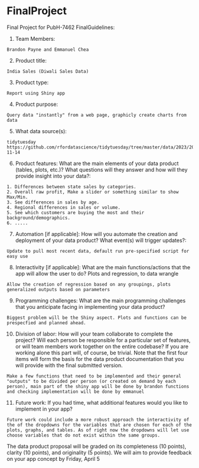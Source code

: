 # FinalProject
Final Project for PubH-7462
FinalGuidelines:

  1) Team Members:
  
    Brandon Payne and Emmanuel Chea

  2) Product title: 

    India Sales (Diwali Sales Data)
  
  3) Product type:
  
    Report using Shiny app
  
  4) Product purpose:
  
    Query data "instantly" from a web page, graphicly create charts from data
  
  5) What data source(s): 
  
    tidytuesday https://github.com/rfordatascience/tidytuesday/tree/master/data/2023/2023-11-14
  
  6) Product features: What are the main elements of your data product (tables, plots, etc.)?
  What questions will they answer and how will they provide insight into your data?:
  
    1. Differences between state sales by categories.
    2. Overall raw profit, Make a slider or something similar to show Max/Min.
    3. See differences in sales by age.
    4. Regional differences in sales or volume.
    5. See which customers are buying the most and their background/demographics.
    6. .....
  
  7) Automation [if applicable]: How will you automate the creation and deployment of your
  data product? What event(s) will trigger updates?:
  
    Update to pull most recent data, default run pre-specified script for easy use
  
  8) Interactivity [if applicable]: What are the main functions/actions that the app will allow
  the user to do? Plots and regression, to data wrangle
  
    Allow the creation of regression based on any groupings, plots generalized outputs based on parameters
  
  9) Programming challenges: What are the main programming challenges that you anticipate
  facing in implementing your data product? 
    
    Biggest problem will be the Shiny aspect. Plots and functions can be prespecfied and planned ahead.
  
  10) Division of labor: How will your team collaborate to complete the project? Will each
  person be responsible for a particular set of features, or will team members work together
  on the entire codebase? If you are working alone this part will, of course, be trivial.
  Note that the first four items will form the basis for the data product documentation that you will
  provide with the final submitted version.
  
    Make a few functions that need to be implemented and their general "outputs" to be divided per person (or created on demand by each person), main part of the shiny app will be done by brandon functions and checking implementation will be done by emmanuel
    
  11) Future work: If you had time, what additional features would you like to implement in your app?

    Future work could include a more robust approach the interactivity of the of the dropdowns for the variables that are chosen for each of the plots, graphs, and tables. As of right now the dropdowns will let use choose variables that do not exist within the same groups.
  
  The data product proposal will be graded on its completeness (10 points), clarity (10 points), and
  originality (5 points). We will aim to provide feedback on your app concept by Friday, April 5
